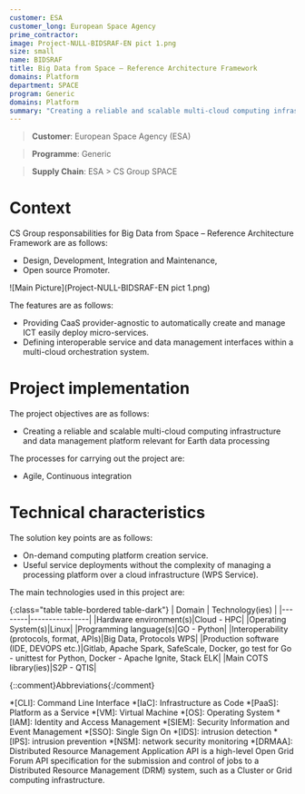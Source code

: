 ```yaml
---
customer: ESA
customer_long: European Space Agency
prime_contractor: 
image: Project-NULL-BIDSRAF-EN pict 1.png
size: small
name: BIDSRAF
title: Big Data from Space – Reference Architecture Framework
domains: Platform
department: SPACE
program: Generic
domains: Platform
summary: "Creating a reliable and scalable multi-cloud computing infrastructure and data management platform relevant for Earth data processing"
---
```


> __Customer__\: European Space Agency (ESA)

> __Programme__\: Generic

> __Supply Chain__\: ESA >  CS Group SPACE


# Context


CS Group responsabilities for Big Data from Space – Reference Architecture Framework are as follows:
* Design, Development, Integration and Maintenance,
* Open source Promoter.

![Main Picture](Project-NULL-BIDSRAF-EN pict 1.png)

The features are as follows:
* Providing CaaS provider-agnostic to automatically create and manage ICT easily deploy micro-services.
* Defining interoperable service and data management interfaces within a multi-cloud orchestration system.

# Project implementation

The project objectives are as follows:
* Creating a reliable and scalable multi-cloud computing infrastructure and data management platform relevant for Earth data processing

The processes for carrying out the project are:
* Agile, Continuous integration

# Technical characteristics

The solution key points are as follows:
* On-demand computing platform creation service.
* Useful service deployments without the complexity of managing a processing platform over a cloud infrastructure (WPS Service).



The main technologies used in this project are:

{:class="table table-bordered table-dark"}
| Domain | Technology(ies) |
|--------|----------------|
|Hardware environment(s)|Cloud - HPC|
|Operating System(s)|Linux|
|Programming language(s)|GO - Python|
|Interoperability (protocols, format, APIs)|Big Data, Protocols WPS|
|Production software (IDE, DEVOPS etc.)|Gitlab, Apache Spark, SafeScale, Docker, go test for Go - unittest for Python, Docker - Apache Ignite, Stack ELK|
|Main COTS library(ies)|S2P - QTIS|



{::comment}Abbreviations{:/comment}

*[CLI]: Command Line Interface
*[IaC]: Infrastructure as Code
*[PaaS]: Platform as a Service
*[VM]: Virtual Machine
*[OS]: Operating System
*[IAM]: Identity and Access Management
*[SIEM]: Security Information and Event Management
*[SSO]: Single Sign On
*[IDS]: intrusion detection
*[IPS]: intrusion prevention
*[NSM]: network security monitoring
*[DRMAA]: Distributed Resource Management Application API is a high-level Open Grid Forum API specification for the submission and control of jobs to a Distributed Resource Management (DRM) system, such as a Cluster or Grid computing infrastructure.
